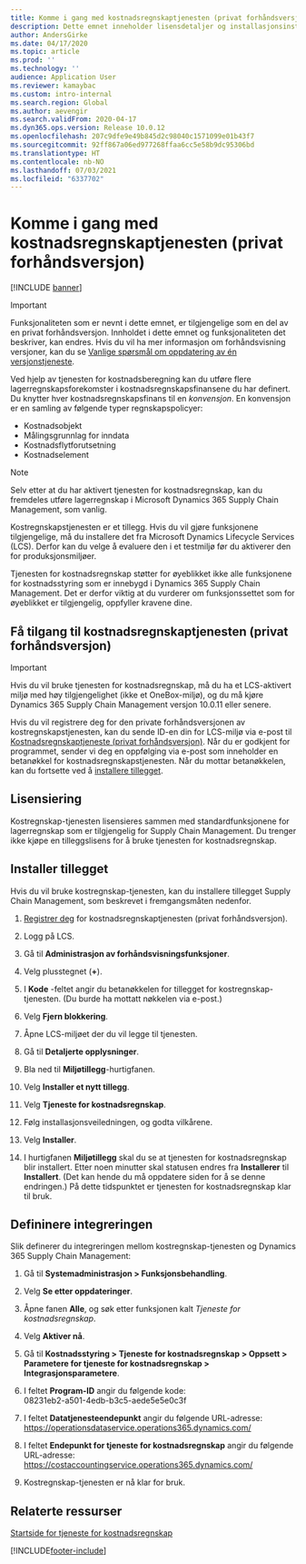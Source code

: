 ```yaml
---
title: Komme i gang med kostnadsregnskaptjenesten (privat forhåndsversjon)
description: Dette emnet inneholder lisensdetaljer og installasjonsinstruksjoner for tjenesten for kostnadsregnskap.
author: AndersGirke
ms.date: 04/17/2020
ms.topic: article
ms.prod: ''
ms.technology: ''
audience: Application User
ms.reviewer: kamaybac
ms.custom: intro-internal
ms.search.region: Global
ms.author: aevengir
ms.search.validFrom: 2020-04-17
ms.dyn365.ops.version: Release 10.0.12
ms.openlocfilehash: 207c9dfe9e49b845d2c98040c1571099e01b43f7
ms.sourcegitcommit: 92ff867a06ed977268ffaa6cc5e58b9dc95306bd
ms.translationtype: HT
ms.contentlocale: nb-NO
ms.lasthandoff: 07/03/2021
ms.locfileid: "6337702"
---
```

# <a name="get-started-with-the-cost-accounting-service-private-preview"></a>Komme i gang med kostnadsregnskaptjenesten (privat forhåndsversjon)

[!INCLUDE [banner](../includes/banner.md)]

> [!IMPORTANT]
> Funksjonaliteten som er nevnt i dette emnet, er tilgjengelige som en del av en privat forhåndsversjon. Innholdet i dette emnet og funksjonaliteten det beskriver, kan endres. Hvis du vil ha mer informasjon om forhåndsvisning versjoner, kan du se [Vanlige spørsmål om oppdatering av én versjonstjeneste](../../fin-ops-core/fin-ops/get-started/one-version.md).

Ved hjelp av tjenesten for kostnadsberegning kan du utføre flere lagerregnskapsforekomster i kostnadsregnskapsfinansene du har definert. Du knytter hver kostnadsregnskapsfinans til en *konvensjon*. En konvensjon er en samling av følgende typer regnskapspolicyer:

- Kostnadsobjekt
- Målingsgrunnlag for inndata
- Kostnadsflytforutsetning
- Kostnadselement

> [!NOTE]
> Selv etter at du har aktivert tjenesten for kostnadsregnskap, kan du fremdeles utføre lagerregnskap i Microsoft Dynamics 365 Supply Chain Management, som vanlig.

Kostregnskapstjenesten er et tillegg. Hvis du vil gjøre funksjonene tilgjengelige, må du installere det fra Microsoft Dynamics Lifecycle Services (LCS). Derfor kan du velge å evaluere den i et testmiljø før du aktiverer den for produksjonsmiljøer.

Tjenesten for kostnadsregnskap støtter for øyeblikket ikke alle funksjonene for kostnadsstyring som er innebygd i Dynamics 365 Supply Chain Management. Det er derfor viktig at du vurderer om funksjonssettet som for øyeblikket er tilgjengelig, oppfyller kravene dine.

## <a name="how-to-get-the-cost-accounting-service-private-preview"></a><a name="sign-up"></a>Få tilgang til kostnadsregnskaptjenesten (privat forhåndsversjon)

> [!IMPORTANT]
> Hvis du vil bruke tjenesten for kostnadsregnskap, må du ha et LCS-aktivert miljø med høy tilgjengelighet (ikke et OneBox-miljø), og du må kjøre Dynamics 365 Supply Chain Management versjon 10.0.11 eller senere.

Hvis du vil registrere deg for den private forhåndsversjonen av kostregnskapstjenesten, kan du sende ID-en din for LCS-miljø via e-post til [Kostnadsregnskaptjeneste (privat forhåndsversjon)](mailto:aevengir@microsoft.com?subject=Cost%20accounting%20service%20%28private%20preview%29). Når du er godkjent for programmet, sender vi deg en oppfølging via e-post som inneholder en betanøkkel for kostnadsregnskapstjenesten. Når du mottar betanøkkelen, kan du fortsette ved å [installere tillegget](#install).

## <a name="licensing"></a>Lisensiering

Kostregnskap-tjenesten lisensieres sammen med standardfunksjonene for lagerregnskap som er tilgjengelig for Supply Chain Management. Du trenger ikke kjøpe en tilleggslisens for å bruke tjenesten for kostnadsregnskap.

## <a name="install-the-add-in"></a><a name="install"></a>Installer tillegget

Hvis du vil bruke kostregnskap-tjenesten, kan du installere tillegget Supply Chain Management, som beskrevet i fremgangsmåten nedenfor.

1. [Registrer deg](#sign-up) for kostnadsregnskaptjenesten (privat forhåndsversjon).

1. Logg på LCS.

1. Gå til **Administrasjon av forhåndsvisningsfunksjoner**.

1. Velg plusstegnet (**+**).

1. I **Kode** -feltet angir du betanøkkelen for tillegget for kostregnskap-tjenesten. (Du burde ha mottatt nøkkelen via e-post.)

1. Velg **Fjern blokkering**.

1. Åpne LCS-miljøet der du vil legge til tjenesten.

1. Gå til **Detaljerte opplysninger**.

1. Bla ned til **Miljøtillegg**-hurtigfanen.

1. Velg **Installer et nytt tillegg**.

1. Velg **Tjeneste for kostnadsregnskap**.

1. Følg installasjonsveiledningen, og godta vilkårene.

1. Velg **Installer**.

1. I hurtigfanen **Miljøtillegg** skal du se at tjenesten for kostnadsregnskap blir installert. Etter noen minutter skal statusen endres fra **Installerer** til **Installert**. (Det kan hende du må oppdatere siden for å se denne endringen.) På dette tidspunktet er tjenesten for kostnadsregnskap klar til bruk.

## <a name="set-up-the-integration"></a>Defininere integreringen

Slik definerer du integreringen mellom kostregnskap-tjenesten og Dynamics 365 Supply Chain Management:

1. Gå til **Systemadministrasjon > Funksjonsbehandling**.

1. Velg **Se etter oppdateringer**.

1. Åpne fanen **Alle**, og søk etter funksjonen kalt *Tjeneste for kostnadsregnskap*.

1. Velg **Aktiver nå**.

1. Gå til **Kostnadsstyring > Tjeneste for kostnadsregnskap > Oppsett > Parametere for tjeneste for kostnadsregnskap > Integrasjonsparametere**.

1. I feltet **Program-ID** angir du følgende kode:<br> 08231eb2-a501-4edb-b3c5-aede5e5e0c3f

1. I feltet **Datatjenesteendepunkt** angir du følgende URL-adresse:<br>https://operationsdataservice.operations365.dynamics.com/

1. I feltet **Endepunkt for tjeneste for kostnadsregnskap** angir du følgende URL-adresse:<br>https://costaccountingservice.operations365.dynamics.com/

1. Kostregnskap-tjenesten er nå klar for bruk.

## <a name="related-resources"></a>Relaterte ressurser

[Startside for tjeneste for kostnadsregnskap](cost-accounting-service-home.md)


[!INCLUDE[footer-include](../../includes/footer-banner.md)]